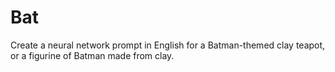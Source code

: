 # Bat
 Create a neural network prompt in English for a Batman-themed clay teapot, or a figurine of Batman made from clay.
